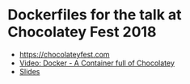 # Dockerfiles for the talk at Chocolatey Fest 2018

- https://chocolateyfest.com
- [Video: Docker - A Container full of Chocolatey](https://www.youtube.com/watch?v=VNPOAh8B2-E)
- [Slides](https://www.slideshare.net/stefscherer/docker-acontainerfullofchocolatey)
